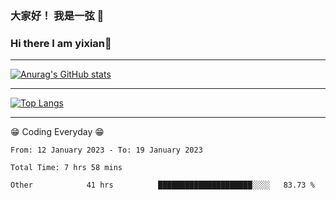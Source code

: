 ### 大家好！ 我是一弦 👋
### Hi there I am yixian👋

***

[![Anurag's GitHub stats](https://github-readme-stats.vercel.app/api?username=1-on&theme=prussian)](https://github.com/anuraghazra/github-readme-stats)

***

[![Top Langs](https://github-readme-stats.vercel.app/api/top-langs/?username=1-on)](https://github.com/anuraghazra/github-readme-stats)


***
😁 Coding Everyday 😁
<!--START_SECTION:waka-->

```text
From: 12 January 2023 - To: 19 January 2023

Total Time: 7 hrs 58 mins

Other            41 hrs          █████████████████████░░░░   83.73 %
```

<!--END_SECTION:waka-->

<!--
**1-on/1-on** is a ✨ _special_ ✨ repository because its `README.md` (this file) appears on your GitHub profile.

Here are some ideas to get you started:

- 🔭 I’m currently working on ...
- 🌱 I’m currently learning ...
- 👯 I’m looking to collaborate on ...
- 🤔 I’m looking for help with ...
- 💬 Ask me about ...
- 📫 How to reach me: ...
- 😄 Pronouns: ...
- ⚡ Fun fact: ...
-->
